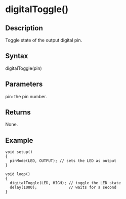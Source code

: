 # digitalToggle() #

## Description ##
Toggle state of the output digital pin.

## Syntax ##
digitalToggle(pin)

## Parameters ##
pin: the pin number.

## Returns ##
None.

## Example ##
```
void setup()
{
  pinMode(LED, OUTPUT); // sets the LED as output
}

void loop()
{
  digitalToggle(LED, HIGH); // toggle the LED state
  delay(1000);              // waits for a second
}
```